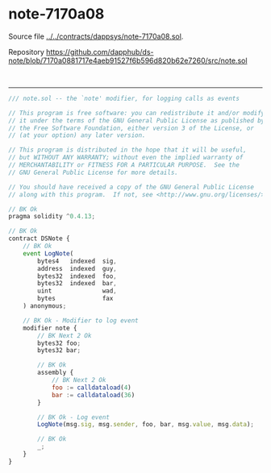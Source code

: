 # note-7170a08

Source file [../../contracts/dappsys/note-7170a08.sol](../../contracts/dappsys/note-7170a08.sol).

Repository https://github.com/dapphub/ds-note/blob/7170a0881717e4aeb91527f6b596d820b62e7260/src/note.sol

<br />

<hr />

```javascript
/// note.sol -- the `note' modifier, for logging calls as events

// This program is free software: you can redistribute it and/or modify
// it under the terms of the GNU General Public License as published by
// the Free Software Foundation, either version 3 of the License, or
// (at your option) any later version.

// This program is distributed in the hope that it will be useful,
// but WITHOUT ANY WARRANTY; without even the implied warranty of
// MERCHANTABILITY or FITNESS FOR A PARTICULAR PURPOSE.  See the
// GNU General Public License for more details.

// You should have received a copy of the GNU General Public License
// along with this program.  If not, see <http://www.gnu.org/licenses/>.

// BK Ok
pragma solidity ^0.4.13;

// BK Ok
contract DSNote {
    // BK Ok
    event LogNote(
        bytes4   indexed  sig,
        address  indexed  guy,
        bytes32  indexed  foo,
        bytes32  indexed  bar,
        uint              wad,
        bytes             fax
    ) anonymous;

    // BK Ok - Modifier to log event
    modifier note {
        // BK Next 2 Ok
        bytes32 foo;
        bytes32 bar;

        // BK Ok
        assembly {
            // BK Next 2 Ok
            foo := calldataload(4)
            bar := calldataload(36)
        }

        // BK Ok - Log event
        LogNote(msg.sig, msg.sender, foo, bar, msg.value, msg.data);

        // BK Ok
        _;
    }
}

```

